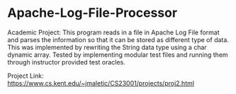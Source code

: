 # Apache-Log-File-Processor
Academic Project: This program reads in a file in Apache Log File format and parses the information so that it can be stored as different type of data. This was implemented by rewriting the String data type using a char dynamic array. Tested by implementing modular test files and running them through instructor provided test oracles.

Project Link: https://www.cs.kent.edu/~jmaletic/CS23001/projects/proj2.html

